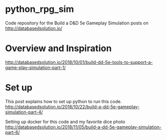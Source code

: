 # python_rpg_sim
Code repository for the Build a D&D 5e Gameplay Simulation posts on
http://databasedsolution.io/

# Overview and Inspiration
http://databasedsolution.io/2018/10/01/build-dd-5e-tools-to-support-a-game-play-simulation-part-1/

# Set up
This post explains how to set up python to run this code.
http://databasedsolution.io/2018/10/22/build-a-dd-5e-gameplay-simulation-part-4/

Setting up docker for this code and my favorite dice photo
http://databasedsolution.io/2018/11/05/build-a-dd-5e-gameplay-simulation-part-6/
